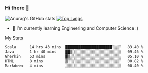 ### Hi there 👋

![Anurag's GitHub stats](https://github-readme-stats.vercel.app/api?username=MatteoIorio11&show_icons=true&theme=dark) 
[![Top Langs](https://github-readme-stats.vercel.app/api/top-langs/?username=MatteoIorio11&theme=dark)](https://github.com/MatteoIorio11/github-readme-stats)

- 🌱 I’m currently learning Engineering and Computer Science :)

<!--
**MatteoIorio11/MatteoIorio11** is a ✨ _special_ ✨ repository because its `README.md` (this file) appears on your GitHub profile.

Here are some ideas to get you started:

- 🔭 I’m currently working on ...
- 🌱 I’m currently learning ...
- 👯 I’m looking to collaborate on ...
- 🤔 I’m looking for help with ...
- 💬 Ask me about ...
- 📫 How to reach me: ...
- 😄 Pronouns: ...
- ⚡ Fun fact: ...
-->
My Stats
<!--START_SECTION:waka-->

```txt
Scala      14 hrs 43 mins  █████████████████████░░░░   83.40 %
Java       1 hr 40 mins    ██▒░░░░░░░░░░░░░░░░░░░░░░   09.46 %
Gherkin    53 mins         █▒░░░░░░░░░░░░░░░░░░░░░░░   05.10 %
HTML       8 mins          ▒░░░░░░░░░░░░░░░░░░░░░░░░   00.82 %
Markdown   4 mins          ░░░░░░░░░░░░░░░░░░░░░░░░░   00.40 %
```

<!--END_SECTION:waka-->
